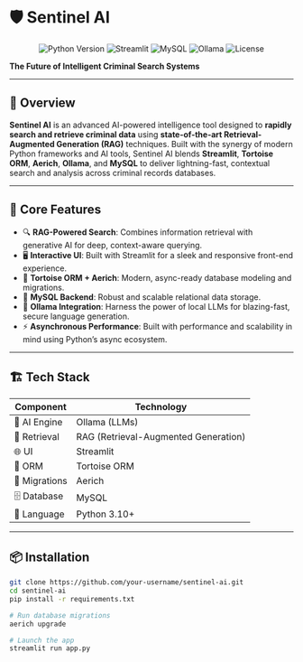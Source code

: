# 🛡️ Sentinel AI
<p align="center">
  <img src="https://img.shields.io/badge/Python-3.10%2B-blue?logo=python&logoColor=white" alt="Python Version">
  <img src="https://img.shields.io/badge/Streamlit-1.33.0-ff4b4b?logo=streamlit&logoColor=white" alt="Streamlit">
  <img src="https://img.shields.io/badge/MySQL-8.0-blue?logo=mysql&logoColor=white" alt="MySQL">
  <img src="https://img.shields.io/badge/Ollama-LLM-green?logo=openai&logoColor=white" alt="Ollama">
  <img src="https://img.shields.io/badge/License-MIT-lightgrey.svg" alt="License">
</p>

**The Future of Intelligent Criminal Search Systems**

---

## 🚀 Overview

**Sentinel AI** is an advanced AI-powered intelligence tool designed to **rapidly search and retrieve criminal data** using **state-of-the-art Retrieval-Augmented Generation (RAG)** techniques. Built with the synergy of modern Python frameworks and AI tools, Sentinel AI blends **Streamlit**, **Tortoise ORM**, **Aerich**, **Ollama**, and **MySQL** to deliver lightning-fast, contextual search and analysis across criminal records databases.

---

## 🧠 Core Features

- 🔍 **RAG-Powered Search**: Combines information retrieval with generative AI for deep, context-aware querying.
- 🖥️ **Interactive UI**: Built with Streamlit for a sleek and responsive front-end experience.
- 🐢 **Tortoise ORM + Aerich**: Modern, async-ready database modeling and migrations.
- 🐬 **MySQL Backend**: Robust and scalable relational data storage.
- 🤖 **Ollama Integration**: Harness the power of local LLMs for blazing-fast, secure language generation.
- ⚡ **Asynchronous Performance**: Built with performance and scalability in mind using Python’s async ecosystem.

---

## 🏗️ Tech Stack

| Component      | Technology         |
|----------------|--------------------|
| 🧠 AI Engine    | Ollama (LLMs)       |
| 🧪 Retrieval    | RAG (Retrieval-Augmented Generation) |
| 🌐 UI          | Streamlit          |
| 🐢 ORM         | Tortoise ORM       |
| 🔄 Migrations  | Aerich             |
| 🗄️ Database     | MySQL              |
| 🐍 Language    | Python 3.10+        |

---

## 📦 Installation

```bash
git clone https://github.com/your-username/sentinel-ai.git
cd sentinel-ai
pip install -r requirements.txt

# Run database migrations
aerich upgrade

# Launch the app
streamlit run app.py